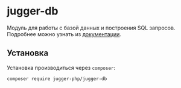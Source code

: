 # jugger-db

Модуль для работы с базой данных и построения SQL запросов. Подробнее можно узнать из [документации](docs/README.md).

## Установка

Установка производиться через `composer`:
```
composer require jugger-php/jugger-db
```
